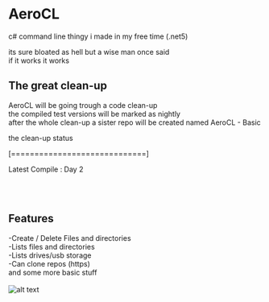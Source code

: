# AeroCL
c# command line thingy i made in my free time (.net5)

its sure bloated as hell but a wise man once said <br />
if it works it works<br />

## The great clean-up 
  AeroCL will be going trough a code clean-up <br />
  the compiled test versions will be marked as nightly <br /> 
  after the whole clean-up a sister repo will be created named AeroCL - Basic <br />

  the clean-up status <br />
                                
  [=============================] <br />

  Latest Compile : Day 2<br />


  <br />
  
  <br />

## Features
  -Create / Delete Files and directories<br />
  -Lists files and directories<br />
  -Lists drives/usb storage<br />
  -Can clone repos (https)<br />
  and some more basic stuff<br />
<br />
![alt text](https://cdn.discordapp.com/attachments/701341782000140309/925711316658823178/Zrzut_ekranu_2021-12-29_122525.png)
